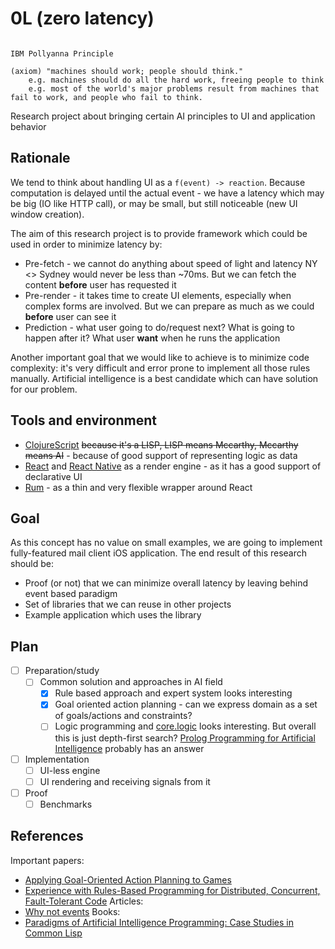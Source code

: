 # 0L (zero latency)

```

IBM Pollyanna Principle

(axiom) "machines should work; people should think."
	e.g. machines should do all the hard work, freeing people to think
	e.g. most of the world's major problems result from machines that fail to work, and people who fail to think.
```

Research project about bringing certain AI principles to UI and application behavior

## Rationale

We tend to think about handling UI as a `f(event) -> reaction`. Because computation is delayed until the actual event - we have a latency which may be big (IO like HTTP call), or may be small, but still noticeable (new UI window creation).

The aim of this research project is to provide framework which could be used in order to minimize latency by:

- Pre-fetch - we cannot do anything about speed of light and latency NY <> Sydney would never be less than ~70ms. But we can fetch the content **before** user has requested it
- Pre-render - it takes time to create UI elements, especially when complex forms are involved. But we can prepare as much as we could **before** user can see it
- Prediction - what user going to do/request next? What is going to happen after it? What user **want** when he runs the application

Another important goal that we would like to achieve is to minimize code complexity: it's very difficult and error prone to implement all those rules manually. Artificial intelligence is a best candidate which can have solution for our problem.

## Tools and environment

- [ClojureScript](https://github.com/clojure/clojurescript) ~~because it's a LISP, LISP means Mccarthy, Mccarthy means AI~~ - because of good support of representing logic as data
- [React](https://facebook.github.io/react/) and [React Native](https://facebook.github.io/react-native/) as a render engine - as it has a good support of declarative UI
- [Rum](https://github.com/tonsky/rum) - as a thin and very flexible wrapper around React

## Goal

As this concept has no value on small examples, we are going to implement fully-featured mail client iOS application. The end result of this research should be:
- Proof (or not) that we can minimize overall latency by leaving behind event based paradigm
- Set of libraries that we can reuse in other projects
- Example application which uses the library

## Plan

- [ ] Preparation/study
  - [ ] Common solution and approaches in AI field
    - [x] Rule based approach and expert system looks interesting
    - [x] Goal oriented action planning - can we express domain as a set of goals/actions and constraints?
    - [ ] Logic programming and [core.logic](https://github.com/clojure/core.logic) looks interesting. But overall this is just depth-first search? [Prolog Programming for Artificial Intelligence](http://www.amazon.com/dp/0201403757/) probably has an answer
- [ ] Implementation
  - [ ] UI-less engine
  - [ ] UI rendering and receiving signals from it
- [ ] Proof
  - [ ] Benchmarks

## References

Important papers:
- [Applying Goal-Oriented Action Planning to Games](http://alumni.media.mit.edu/~jorkin/GOAP_draft_AIWisdom2_2003.pdf)
- [Experience with Rules-Based Programming for Distributed, Concurrent, Fault-Tolerant Code](http://web.stanford.edu/~ouster/cgi-bin/papers/rules-atc15)
Articles:
- [Why not events](https://awelonblue.wordpress.com/2012/07/01/why-not-events/)
Books:
- [Paradigms of Artificial Intelligence Programming: Case Studies in Common Lisp](http://www.amazon.com/Paradigms-Artificial-Intelligence-Programming-Studies/dp/1558601910)
